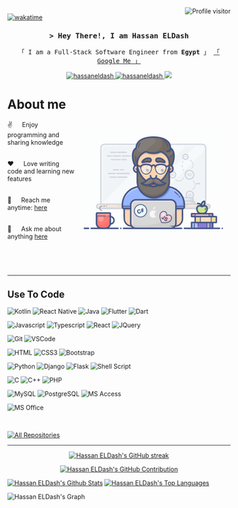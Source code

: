 <a href="https://komarev.com/ghpvc/?username=hassaneldash">
  <img align="right" src="https://komarev.com/ghpvc/?username=hassaneldash&label=Visitors&color=0e75b6&style=flat" alt="Profile visitor" />
</a>


[![wakatime](https://wakatime.com/badge/user/018d0815-72c4-4cbd-813f-ae04bae75ceb.svg)](https://wakatime.com/@hassaneldash)

<!-- Intro  -->
<h3 align="center">
        <samp>&gt; Hey There!, I am
                <b>Hassan ELDash</b>
        </samp>
</h3>
<p align="center"> 
  <samp>
    「 I am a Full-Stack Software Engineer from <b>Egypt</b> 」
    <a href="https://www.google.com/search?q=Hassan+ELDash">「 Google Me 」</a> <br/>
  </samp>
</p>

<p align="center">
 <a href="https://linkedin.com/in/hassaneldash" target="_blank">
  <img src="https://img.shields.io/badge/LinkedIn-0077B5?style=for-the-badge&logo=linkedin&logoColor=white" alt="hassaneldash"/>
 </a>
 <a href="https://t.me/hassaneldash" target="_blank">
  <img src="https://img.shields.io/badge/Telegram-2CA5E0?style=for-the-badge&logo=telegram&logoColor=white" alt="hassaneldash"  />
  </a> 
 <a href="https://twitter.com/Hassan_ELDash" target="_blank">
  <img src="https://img.shields.io/badge/Twitter-1DA1F2?style=for-the-badge&logo=twitter&logoColor=white" />
 </a>
</p>

<!-- About Section -->
 # About me
<p>
 <img align="right" width="350" src="/assets/programmer.gif" alt="Coding gif" />
 ✌️ &emsp; Enjoy programming and sharing knowledge <br/><br/>
  
 ❤️ &emsp; Love writing code and learning new features<br/><br/>
  
 📧 &emsp; Reach me anytime: [here](https://t.me/hassaneldash)<br/><br/>
  
 💬 &emsp; Ask me about anything [here](https://github.com/hassaneldash/hassaneldash/issues)
</p>
<br/>
<br/>
<br/>
<hr/>

## Use To Code

![Kotlin](https://img.shields.io/badge/Kotlin-0095D5?style=for-the-badge&labelColor=black&logo=Kotlin&logoColor=0095D5)
![React Native](https://img.shields.io/badge/React_Native-20232A?style=for-the-badge&labelColor=black&logo=react&logoColor=20232A)
![Java](https://img.shields.io/badge/Java-ED8B00?style=for-the-badge&labelColor=black&logo=Java&logoColor=ED8B00)
![Flutter](https://img.shields.io/badge/Flutter-02569B?style=for-the-badge&labelColor=black&logo=Flutter&logoColor=02569B)
![Dart](https://img.shields.io/badge/Dart-0175C2?style=for-the-badge&labelColor=black&logo=Dart&logoColor=0175C2)

![Javascript](https://img.shields.io/badge/Javascript-F0DB4F?style=for-the-badge&labelColor=black&logo=javascript&logoColor=F0DB4F)
![Typescript](https://img.shields.io/badge/Typescript-007acc?style=for-the-badge&labelColor=black&logo=typescript&logoColor=007acc)
![React](https://img.shields.io/badge/-React-61DBFB?style=for-the-badge&labelColor=black&k&logo=react&logoColor=61DBFB)
![JQuery](https://img.shields.io/badge/jQuery-0769AD?style=for-the-badge&labelColor=black&logo=jQuery&logoColor=0769AD)

![Git](https://img.shields.io/badge/Git-F05032?style=for-the-badge&labelColor=black&logo=git&logoColor=F05032)
![VSCode](https://img.shields.io/badge/Visual_Studio-0078d7?style=for-the-badge&labelColor=black&logo=visual%20studio&logoColor=0078d7)

![HTML](https://img.shields.io/badge/HTML5-E34F26?style=for-the-badge&labelColor=black&logo=html5&logoColor=E34F26)
![CSS3](https://img.shields.io/badge/CSS3-1572B6?style=for-the-badge&labelColor=black&logo=css3&logoColor=1572B6)
![Bootstrap](https://img.shields.io/badge/Bootstrap-563D7C?style=for-the-badge&labelColor=black&logo=bootstrap&logoColor=563D7C)


![Python](https://img.shields.io/badge/python-14354C?style=for-the-badge&labelColor=black&logo=python&logoColor=14354C)
![Django](https://img.shields.io/badge/Django-092E20?style=for-the-badge&labelColor=black&logo=Django&logoColor=092E20)
![Flask](https://img.shields.io/badge/Flask-000000?style=for-the-badge&labelColor=white&logo=Flask&logoColor=000000)
![Shell Script](https://img.shields.io/badge/Shell_Script-121011?style=for-the-badge&labelColor=black&logo=Shell_Script&logoColor=121011)


![C](https://img.shields.io/badge/C-00599C?style=for-the-badge&labelColor=black&logo=C&logoColor=00599C)
![C++](https://img.shields.io/badge/C%2B%2B-00599C?style=for-the-badge&labelColor=black&logo=C%2B%2B&logoColor=00599C)
![PHP](https://img.shields.io/badge/PHP-777BB4?style=for-the-badge&labelColor=black&logo=PHP&logoColor=777BB4)




![MySQL](https://img.shields.io/badge/MySQL-00000F?style=for-the-badge&labelColor=black&logo=MySQL&logoColor=00000F)
![PostgreSQL](https://img.shields.io/badge/PostgreSQL-316192?style=for-the-badge&labelColor=black&logo=PostgreSQL&logoColor=316192)
![MS Access](https://img.shields.io/badge/python-14354C?style=for-the-badge&labelColor=black&logo=git&logoColor=14354C)

![MS Office](https://img.shields.io/badge/Microsoft_Office-D83B01?style=for-the-badge&labelColor=black&logo=Microsoft_Office&logoColor=D83B01)

<!-- ![MS Excel](https://img.shields.io/badge/Microsoft_Excel-217346?style=for-the-badge&labelColor=black&logo=Microsoft_Excel&logoColor=217346)
![MS PowerPoint](https://img.shields.io/badge/Microsoft_PowerPoint-B7472A?style=for-the-badge&labelColor=black&logo=Microsoft_PowerPoint&logoColor=B7472A)
![MS Word](https://img.shields.io/badge/Microsoft_Word-2B579A?style=for-the-badge&labelColor=black&logo=Microsoft_Word&logoColor=2B579A) -->



<br/>
<p align="left">
  <a href="https://github.com/hassaneldash?tab=repositories" target="_blank"><img alt="All Repositories" title="All Repositories" src="https://img.shields.io/badge/-All%20Repos-2962FF?style=for-the-badge&logo=koding&logoColor=white"/></a>
</p>
<hr/>
<p align="center">
  <a href="https://github.com/hassaneldash">
    <img src="https://github-readme-streak-stats.herokuapp.com/?user=hassaneldash&theme=radical&border=7F3FBF&background=0D1117" alt="Hassan ELDash's GitHub streak"/>
  </a>
</p>
<p align="center">
  <a href="https://github.com/hassaneldash">
    <img src="https://github-profile-summary-cards.vercel.app/api/cards/profile-details?username=hassaneldash&theme=radical" alt="Hassan ELDash's GitHub Contribution"/>
  </a>
</p>
<a> 
    <a href="https://github.com/hassaneldash"><img alt="Hassan ELDash's Github Stats" src="https://denvercoder1-github-readme-stats.vercel.app/api?username=hassaneldash&show_icons=true&count_private=true&theme=react&border_color=7F3FBF&bg_color=0D1117&title_color=F85D7F&icon_color=F8D866" height="192px" width="49.5%"/></a>
  <a href="https://github.com/hassaneldash"><img alt="Hassan ELDash's Top Languages" src="https://denvercoder1-github-readme-stats.vercel.app/api/top-langs/?username=hassaneldash&langs_count=8&layout=compact&theme=react&border_color=7F3FBF&bg_color=0D1117&title_color=F85D7F&icon_color=F8D866" height="192px" width="49.5%"/></a>
  <br/>
</a>

![Hassan ELDash's Graph](https://github-readme-activity-graph.vercel.app/graph?username=hassaneldash&custom_title=Hassan%20ELDash%27s%20GitHub%20Activity%20Graph&bg_color=0D1117&color=7F3FBF&line=7F3FBF&point=7F3FBF&area_color=FFFFFF&title_color=FFFFFF&area=true)
